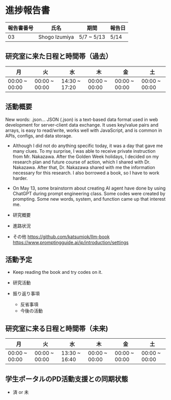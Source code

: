 # 進捗報告書


報告書番号 | 氏名   | 期間         | 報告日
----- | ---- | ---------- | ---
03    | Shogo Izumiya | 5/7 ~ 5/13 | 5/14

## 研究室に来た日程と時間帯（過去）

月             | 火             | 水             | 木             | 金             | 土
------------- | ------------- | ------------- | ------------- | ------------- | -------------
00:00 ~ 00:00 | 00:00 ~ 00:00 | 14:30 ~ 17:20 | 00:00 ~ 00:00 | 00:00 ~ 00:00 | 00:00 ~ 00:00


## 活動概要
New words:
.json... JSON (.json) is a text-based data format used in web development for server-client data exchange. It uses key/value pairs and arrays, is easy to read/write, works well with JavaScript, and is common in APIs, configs, and data storage.

- Although I did not do anything specific today, it was a day that gave me many clues. To my surprise, I was able to receive private instruction from Mr. Nakazawa. After the Golden Week holidays, I decided on my research plan and future course of action, which I shared with Dr. Nakazawa. After that, Dr. Nakazawa shared with me the information necessary for this research. I also borrowed a book, so I have to work harder.
- On May 13, some brainstorm about creating AI agent have done by using ChatGPT during prompt engineering class. Some codes were created by prompting. Some new words, system, and function came up that interest me.

- 研究概要

- 進路状況

- その他
https://github.com/katsumiok/llm-book
https://www.promptingguide.ai/jp/introduction/settings

## 活動予定
- Keep reading the book and try codes on it.

- 研究活動

- 振り返り事項

  - 反省事項
  - 今後の活動

## 研究室に来る日程と時間帯（未来)

月             | 火             | 水             | 木             | 金             | 土
------------- | ------------- | ------------- | ------------- | ------------- | -------------
00:00 ~ 00:00 | 00:00 ~ 00:00 | 13:30 ~ 16:40 | 00:00 ~ 00:00 | 00:00 ~ 00:00 | 00:00 ~ 00:00

## 学生ポータルのPD活動支援との同期状態

- 済 or 未
